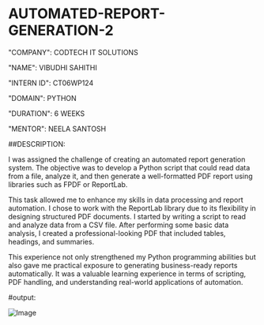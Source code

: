 # AUTOMATED-REPORT-GENERATION-2

"COMPANY": CODTECH IT SOLUTIONS

"NAME": VIBUDHI SAHITHI

"INTERN ID": CT06WP124

"DOMAIN": PYTHON

"DURATION": 6 WEEKS

"MENTOR": NEELA SANTOSH

##DESCRIPTION:

 I was assigned the challenge of creating an automated report generation system. The objective was to develop a Python script that could read data from a file, analyze it, and then generate a well-formatted PDF report using libraries such as FPDF or ReportLab.

This task allowed me to enhance my skills in data processing and report automation. I chose to work with the ReportLab library due to its flexibility in designing structured PDF documents. I started by writing a script to read and analyze data from a CSV file. After performing some basic data analysis, I created a professional-looking PDF that included tables, headings, and summaries.

This experience not only strengthened my Python programming abilities but also gave me practical exposure to generating business-ready reports automatically. It was a valuable learning experience in terms of scripting, PDF handling, and understanding real-world applications of automation.

#output:


![Image](https://github.com/user-attachments/assets/03aed1b2-d538-4d0a-a340-215278061825)

